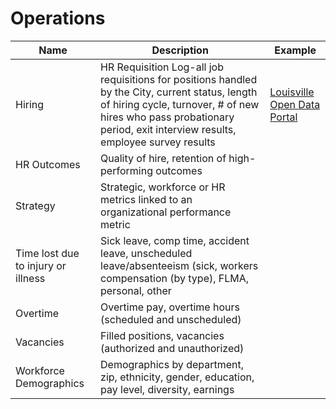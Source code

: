 # Operations

| Name                               | Description                                                                                                                                                                                                               | Example                                                       |
| ---------------------------------- | ------------------------------------------------------------------------------------------------------------------------------------------------------------------------------------------------------------------------- | ------------------------------------------------------------- |
| Hiring                             | HR Requisition Log-all job requisitions for positions handled by the City, current status, length of hiring cycle, turnover, # of new hires who pass probationary period, exit interview results, employee survey results | [Louisville Open Data Portal](https://data.louisvilleky.gov/) |
| HR Outcomes                        | Quality of hire, retention of high-performing outcomes                                                                                                                                                                    |                                                               |
| Strategy                           | Strategic, workforce or HR metrics linked to an organizational performance metric                                                                                                                                         |                                                               |
| Time lost due to injury or illness | Sick leave, comp time, accident leave, unscheduled leave/absenteeism (sick, workers compensation (by type), FLMA, personal, other                                                                                         |                                                               |
| Overtime                           | Overtime pay, overtime hours (scheduled and unscheduled)                                                                                                                                                                  |                                                               |
| Vacancies                          | Filled positions, vacancies (authorized and unauthorized)                                                                                                                                                                 |                                                               |
| Workforce Demographics             | Demographics by department, zip, ethnicity, gender, education, pay level, diversity, earnings                                                                                                                             |                                                               |
